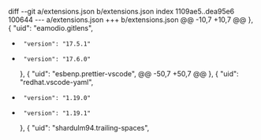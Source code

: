diff --git a/extensions.json b/extensions.json
index 1109ae5..dea95e6 100644
--- a/extensions.json
+++ b/extensions.json
@@ -10,7 +10,7 @@
     },
     {
       "uid": "eamodio.gitlens",
-      "version": "17.5.1"
+      "version": "17.6.0"
     },
     {
       "uid": "esbenp.prettier-vscode",
@@ -50,7 +50,7 @@
     },
     {
       "uid": "redhat.vscode-yaml",
-      "version": "1.19.0"
+      "version": "1.19.1"
     },
     {
       "uid": "shardulm94.trailing-spaces",
